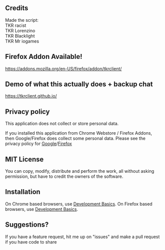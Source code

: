 ## Credits
Made the script: <br>
TKR racist <br>
TKR Lorenzino <br>
TKR Blacklight <br>
TKR Mr iogames <br>

## Firefox Addon Available!
https://addons.mozilla.org/en-US/firefox/addon/tkrclient/

## Demo of what this actually does + backup chat
https://tkrclient.github.io/

## Privacy policy

This application does not collect or store personal data. 

If you installed this application from Chrome Webstore / Firefox Addons, then Google/Firefox does collect some personal data. Please see the privacy policy for [Google](https://policies.google.com/privacy)/[Firefox](https://www.mozilla.org/en-US/privacy/firefox/)

## MIT License

You can copy, modify, distribute and perform the work, all without asking permission, but have to credit the owners of the software.

## Installation

On Chrome based browsers, use [Development Basics](https://developer.chrome.com/docs/extensions/mv3/getstarted/development-basics/#load-unpacked).
On Firefox based browsers, use [Development Basics](https://extensionworkshop.com/documentation/publish/self-distribution/).

## Suggestions?

If you have a feature request, hit me up on "issues" and make a pull request if you have code to share
